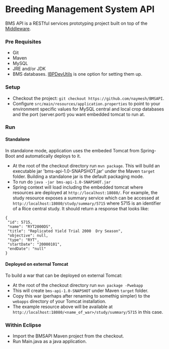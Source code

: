Breeding Management System API
==============================
BMS API is a RESTful services prototyping project built on top of the [Middleware].

### Pre Requisites ###
* Git
* Maven
* MySQL
* JRE and/or JDK
* BMS databases. [IBPDevUtils] is one option for setting them up.

### Setup ###
* Checkout the project: `git checkout https://github.com/naymesh/BMSAPI`.
* Configure `src/main/resources/application.properties` to point to your environment specific values for MySQL central and local crop databases and the port (server.port) you want embedded tomcat to run at.

### Run ###

#### Standalone ####

In standalone mode, application uses the embeded Tomcat from Spring-Boot and automatically deploys to it.

* At the root of the checkout directory run `mvn package`. This will build an executable jar 'bms-api-1.0-SNAPSHOT.jar' under the Maven `target` folder. Building a standalone jar is the default packaging mode.
* To run do `java -jar bms-api-1.0-SNAPSHOT.jar`
* Spring context will load including the embedded tomcat where resources are deployed at `http://localhost:18080/`. For example, the study resource exposes a summary service which can be accessed at `http://localhost:18080/study/summary/5715` where 5715 is an identifier of a Rice central study. It should return a response that looks like:
```
{
 "id": 5715,
 "name": "RYT2000DS",
 "title": "Replicated Yield Trial 2000  Dry Season",
 "objective": null,
 "type": "RYT",
 "startDate": "20000101",
 "endDate": "null"
}
```

#### Deployed on external Tomcat ###
To build a war that can be deployed on external Tomcat:
* At the root of the checkout directory run `mvn package -Pwebapp`
* This will create `bms-api-1.0-SNAPSHOT` under Maven `target` folder.
* Copy this war (perhaps after renaming to somethig simpler) to the `webapps` directory of your Tomcat installation.
* The example resource above will be available at `http://localhost:18080/<name_of_war>/study/summary/5715` in this case.

### Within Eclipse ###
* Import the BMSAPI Maven project from the checkout.
* Run Main.java as a java application.

[IBPDevUtils]:https://github.com/naymesh/IBPDevUtil
[Middleware]:https://github.com/naymesh/IBPDevUtilIBPMiddleware

